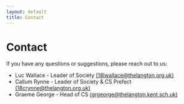 ```yaml
---
layout: default
title: Contact
---
```


# Contact

If you have any questions or suggestions, please reach out to us:

- Luc Wallace - Leader of Society [(18lwallace@thelangton.org.uk)](mailto:18lwallace@thelangton.org.uk)
- Callum Rynne - Leader of Society & CS Prefect [(18crynne@thelangton.org.uk)](mailto:18crynne@thelangton.org.uk)
- Graeme George - Head of CS [(grgeorge@thelangton.kent.sch.uk)](mailto:grgeorge@thelangton.kent.sch.uk)
